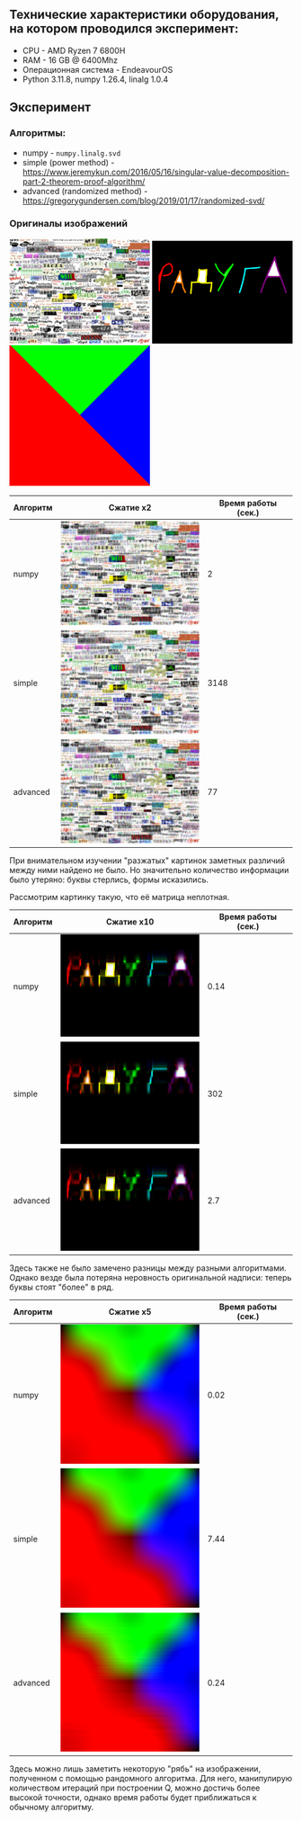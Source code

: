 ## Технические характеристики оборудования, на котором проводился эксперимент:

* CPU - AMD Ryzen 7 6800H
* RAM - 16 GB @ 6400Mhz
* Операционная система - EndeavourOS
* Python 3.11.8, numpy 1.26.4, linalg 1.0.4

## Эксперимент

### Алгоритмы:
* numpy - ```numpy.linalg.svd```
* simple (power method) - https://www.jeremykun.com/2016/05/16/singular-value-decomposition-part-2-theorem-proof-algorithm/
* advanced (randomized method) - https://gregorygundersen.com/blog/2019/01/17/randomized-svd/

### Оригиналы изображений 
<img src="captchas/captcha.bmp" width="250px">
<img src="rainbow/rainbow.bmp" width="250px">
<img src="RGB/small.bmp" width="250px">

| Алгоритм | Сжатие x2 | Время работы (сек.) |
| --- | --- | --- |
| numpy | <img src="captchas/numpy.bmp" width="250px"> | 2 |
| simple | <img src="captchas/simple.bmp" width="250px"> | 3148
| advanced | <img src="captchas/randomized.bmp" width="250px"> | 77 |


При внимательном изучении "разжатых" картинок заметных различий между ними найдено не было. Но значительно количество информации было утеряно: буквы стерлись, формы исказились.


Рассмотрим картинку такую, что её матрица неплотная.


| Алгоритм | Сжатие x10 | Время работы (сек.) |
| --- | --- | --- |
| numpy | <img src="rainbow/numpy.bmp" width="250px"> | 0.14 |
| simple | <img src="rainbow/simple.bmp" width="250px"> | 302 |
| advanced | <img src="rainbow/randomized.bmp" width="250px"> | 2.7 |

Здесь также не было замечено разницы между разными алгоритмами. Однако везде была потеряна неровность оригинальной надписи: теперь буквы стоят "более" в ряд.

| Алгоритм | Сжатие x5 | Время работы (сек.) |
| --- | --- | --- |
| numpy | <img src="RGB/numpy.bmp" width="250px"> | 0.02 |
| simple | <img src="RGB/simple.bmp" width="250px"> | 7.44 |
| advanced | <img src="RGB/randomized.bmp" width="250px"> | 0.24 |

Здесь можно лишь заметить некоторую "рябь" на изображении, полученном с помощью рандомного алгоритма. Для него, манипулирую количеством итераций при построении Q, можно достичь более высокой точности, однако время работы будет приближаться к обычному алгоритму.